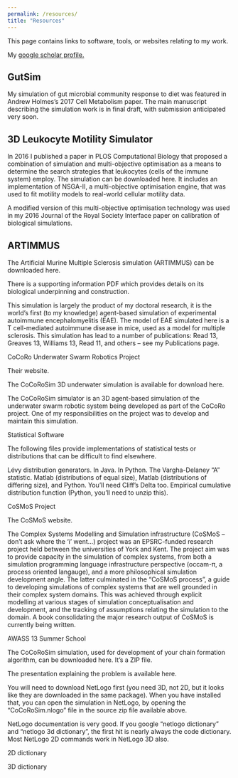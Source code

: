 ```yaml
---
permalink: /resources/
title: "Resources"
---
```


This page contains links to software, tools, or websites relating to my work.

My [google scholar profile.](https://scholar.google.co.uk/citations?user=WfvA3zIAAAAJ&hl=en&authuser=1)

## GutSim

My simulation of gut microbial community response to diet was featured in Andrew Holmes’s 2017 Cell Metabolism paper.
The main manuscript describing the simulation work is in final draft, with submission anticipated very soon. 

## 3D Leukocyte Motility Simulator

In 2016 I published a paper in PLOS Computational Biology that proposed a combination of simulation and multi-objective optimisation as a means to determine the search strategies that leukocytes (cells of the immune system) employ. The simulation can be downloaded here. It includes an implementation of NSGA-II, a multi-objective optimisation engine, that was used to fit motility models to real-world cellular motility data.

A modified version of this multi-objective optimisation technology was used in my 2016 Journal of the Royal Society Interface paper on calibration of biological simulations.

## ARTIMMUS

The Artificial Murine Multiple Sclerosis simulation (ARTIMMUS) can be downloaded here.

There is a supporting information PDF which provides details on its biological underpinning and construction.

This simulation is largely the product of my doctoral research, it is the world’s first (to my knowledge) agent-based simulation of experimental autoimmune encephalomyelitis (EAE). The model of EAE simulated here is a T cell-mediated autoimmune disease in mice, used as a model for multiple sclerosis. This simulation has lead to a number of publications: Read 13, Greaves 13, Williams 13, Read 11, and others – see my Publications page.

 

CoCoRo Underwater Swarm Robotics Project

Their website.

The CoCoRoSim 3D underwater simulation is available for download here.

The CoCoRoSim simulator is an 3D agent-based simulation of the underwater swarm robotic system being developed as part of the CoCoRo project. One of my responsibilities on the project was to develop and maintain this simulation.

 

Statistical Software

The following files provide implementations of statistical tests or distributions that can be difficult to find elsewhere.

Lévy distribution generators. In Java. In Python.
The Vargha-Delaney “A” statistic. Matlab (distributions of equal size), Matlab (distributions of differing size), and Python. You’ll need Cliff’s Delta too.
Empirical cumulative distribution function (Python, you’ll need to unzip this).
 

CoSMoS Project

The CoSMoS website.

The Complex Systems Modelling and Simulation infrastructure (CoSMoS – don’t ask where the ‘i’ went…) project was an EPSRC-funded research project held between the universities of York and Kent. The project aim was to provide capacity in the simulation of complex systems, from both a simulation programming language infrastructure perspective (occam-π, a process oriented langauge), and a more philosophical simulation development angle. The latter culminated in the “CoSMoS process”, a guide to developing simulations of complex systems that are well grounded in their complex system domains. This was achieved through explicit modelling at various stages of simulation conceptualisation and development, and the tracking of assumptions relating the simulation to the domain. A book consolidating the major research output of CoSMoS is currently being written.

AWASS 13 Summer School

The CoCoRoSim simulation, used for development of your chain formation algorithm, can be downloaded here. It’s a ZIP file.

The presentation explaining the problem is available here.

You will need to download NetLogo first (you need 3D, not 2D, but it looks like they are downloaded in the same package). When you have installed that, you can open the simulation in NetLogo, by opening the “CoCoRoSim.nlogo” file in the source zip file available above.

NetLogo documentation is very good. If you google “netlogo dictionary” and “netlogo 3d dictionary”, the first hit is nearly always the code dictionary. Most NetLogo 2D commands work in NetLogo 3D also.

2D dictionary

3D dictionary
